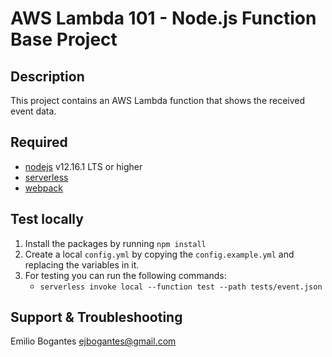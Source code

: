 # AWS Lambda 101 - Node.js Function Base Project 

## Description

This project contains an AWS Lambda function that shows the received event data.

## Required

- [nodejs](https://nodejs.org/) v12.16.1 LTS or higher
- [serverless](https://serverless.com/framework/docs/providers/aws/guide/quick-start/)
- [webpack](https://webpack.js.org/)

## Test locally

1. Install the packages by running `npm install`
2. Create a local `config.yml` by copying the `config.example.yml` and replacing the variables in it.
3. For testing you can run the following commands:
    - `serverless invoke local --function test --path tests/event.json`

## Support & Troubleshooting

Emilio Bogantes <ejbogantes@gmail.com>

